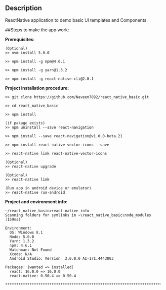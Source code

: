## Description

ReactNative application to demo basic UI templates and Components.

##Steps to make the app work:

**Prerequisites:**

```Command Prompt
(Optional) 
>> nvm install 5.0.0

>> npm install -g npm@4.6.1

>> npm install -g yarn@1.3.2

>> npm install -g react-native-cli@2.0.1
```

**Project installation procedure:**

```Command Prompt
>> git clone https://github.com/Naveen7892/react_native_basic.git

>> cd react_native_basic

>> npm install 

(if pakage exists)
>> npm uninstall --save react-navigation

>> npm install --save react-navigation@v1.0.0-beta.21

>> npm install react-native-vector-icons --save

>> react-native link react-native-vector-icons

(Optional)
>> react-native upgrade

(Optional)
>> react-native link

(Run app in android device or emulator)
>> react-native run-android
```

**Project and environment info:**

```Command Prompt
~/react_native_basic>react-native info
Scanning folders for symlinks in ~\react_native_basic\node_modules (159ms)

Environment:
  OS: Windows 8.1
  Node: 5.0.0
  Yarn: 1.3.2
  npm: 4.6.1
  Watchman: Not Found
  Xcode: N/A
  Android Studio: Version  3.0.0.0 AI-171.4443003

Packages: (wanted => installed)
  react: 16.0.0 => 16.0.0
  react-native: 0.50.4 => 0.50.4

******************************************************************************************************